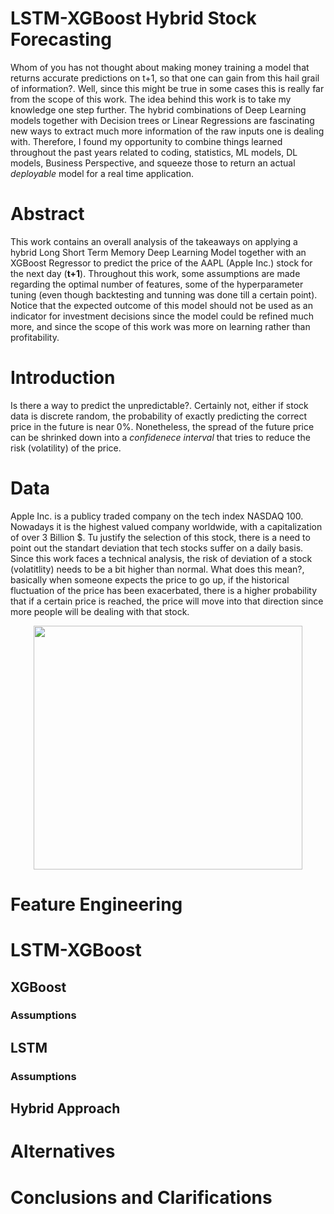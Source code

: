 # LSTM-XGBoost Hybrid Stock Forecasting

Whom of you has not thought about making money training a model that returns accurate predictions on t+1, so that one can gain from this hail grail of information?. Well, since this might be true in some cases this is really far from the scope of this work.
The idea behind this work is to take my knowledge one step further. The hybrid combinations of Deep Learning models together with Decision trees or Linear Regressions are fascinating new ways to extract much more information of the raw inputs one is dealing with. Therefore, I found my opportunity to combine things learned throughout the past years related to coding, statistics, ML models, DL models, Business Perspective, and squeeze those to return an actual _deployable_ model for a real time application.


# Abstract
This work contains an overall analysis of the takeaways on applying a hybrid Long Short Term Memory Deep Learning Model together with an XGBoost Regressor to predict the price of the AAPL (Apple Inc.) stock for the next day (**t+1**). Throughout this work, some assumptions are made regarding the optimal number of features, some of the hyperparameter tuning (even though backtesting and tunning was done till a certain point). Notice that the expected outcome of this model should not be used as an indicator for investment decisions since the model could be refined much more, and since the scope of this work was more on learning rather than profitability. 


# Introduction
Is there a way to predict the unpredictable?. Certainly not, either if stock data is discrete random, the probability of exactly predicting the correct price in the future is near 0%. Nonetheless, the spread of the future price can be shrinked down into a _confidenece interval_ that tries to reduce the risk (volatility) of the price.  


# Data 
Apple Inc. is a publicy traded company on the tech index NASDAQ 100. Nowadays it is the highest valued company worldwide, with a capitalization of over 3 Billion $. Tu justify the selection of this stock, there is a need to point out the standart deviation that tech stocks suffer on a daily basis. Since this work faces a technical analysis, the risk of deviation of a stock (volatitlity) needs to be a bit higher than normal. What does this mean?, basically when someone expects the price to go up, if the historical fluctuation of the price has been exacerbated, there is a higher probability that if a certain price is reached, the price will move into that direction since more people will be dealing with that stock.

<p align="center">
    <img src= "https://user-images.githubusercontent.com/67901472/152019252-b834155f-44e0-469c-84dd-926231c46dde.png" width ="430" height="390">
</p>

# Feature Engineering

# LSTM-XGBoost

## XGBoost

### Assumptions

## LSTM

### Assumptions

## Hybrid Approach

# Alternatives

# Conclusions and Clarifications



